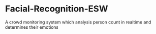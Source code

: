 # Facial-Recognition-ESW
A crowd monitoring system which analysis person count in realtime and determines their emotions
